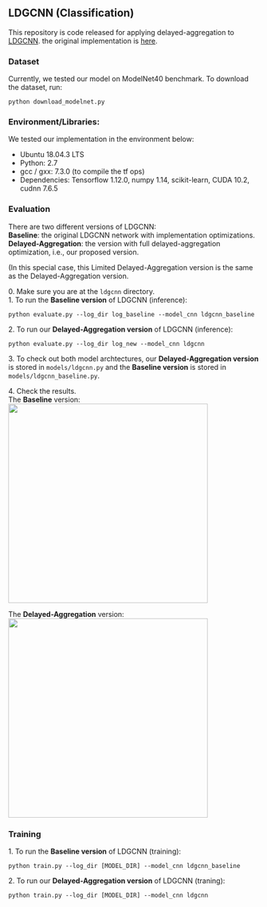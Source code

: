 ## LDGCNN (Classification)
This repository is code released for applying delayed-aggregation to [LDGCNN](https://arxiv.org/pdf/1904.10014.pdf). the original implementation is [here](https://github.com/KuangenZhang/ldgcnn). 


### Dataset 
Currently, we tested our model on ModelNet40 benchmark. To download the dataset, run: 
```
python download_modelnet.py
``` 


### Environment/Libraries: 
We tested our implementation in the environment below:
-   Ubuntu 18.04.3 LTS
-   Python: 2.7 <br>
- gcc / gxx: 7.3.0 (to compile the tf ops)
-   Dependencies: Tensorflow 1.12.0, numpy 1.14, scikit-learn, CUDA 10.2, cudnn 7.6.5


### Evaluation

There are two different versions of LDGCNN: <br>
**Baseline**: the original LDGCNN network with implementation optimizations. <br>
**Delayed-Aggregation**: the version with full delayed-aggregation optimization, i.e., our proposed version. <br>

(In this special case, this Limited Delayed-Aggregation version is the same as the Delayed-Aggregation version.

0\. Make sure you are at the `ldgcnn` directory. <br>
1\. To run the **Baseline version** of LDGCNN (inference):
```
python evaluate.py --log_dir log_baseline --model_cnn ldgcnn_baseline
```

2\. To run our **Delayed-Aggregation version** of LDGCNN (inference):
```
python evaluate.py --log_dir log_new --model_cnn ldgcnn
```

3\. To check out both model archtectures, our **Delayed-Aggregation version** is stored in `models/ldgcnn.py` and the **Baseline version** is stored in `models/ldgcnn_baseline.py`.

4\. Check the results. <br>
The **Baseline** version: <br>
<img src="https://user-images.githubusercontent.com/19209239/87256024-87594a80-c45d-11ea-80f6-f340d178650b.png" width="400"> 

The **Delayed-Aggregation** version: <br>
<img src="https://user-images.githubusercontent.com/19209239/87256036-9b9d4780-c45d-11ea-99e9-ea67f92cee88.png" width="400">

### Training

1\. To run the **Baseline version** of LDGCNN (training):
```
python train.py --log_dir [MODEL_DIR] --model_cnn ldgcnn_baseline
```

2\. To run our **Delayed-Aggregation version** of LDGCNN (traning):
```
python train.py --log_dir [MODEL_DIR] --model_cnn ldgcnn

